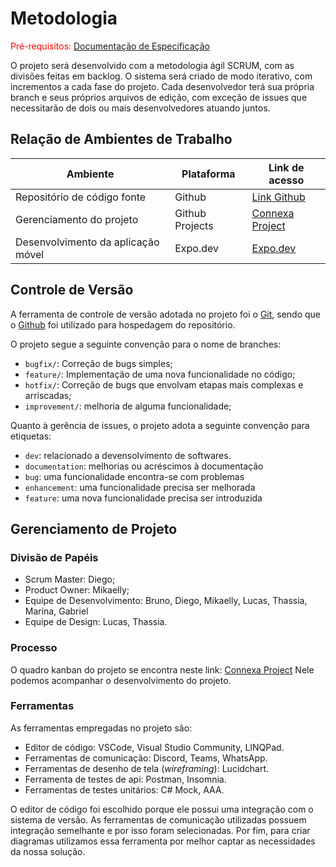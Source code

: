 
# Metodologia

<span style="color:red">Pré-requisitos: <a href="2-Especificação do Projeto.md"> Documentação de Especificação</a></span>

O projeto será desenvolvido com a metodologia ágil SCRUM, com as divisões feitas em backlog. O sistema será criado de modo iterativo, com incrementos a cada fase do projeto. Cada desenvolvedor terá sua própria branch e seus próprios arquivos de edição, com exceção de issues que necessitarão de dois ou mais desenvolvedores atuando juntos.

## Relação de Ambientes de Trabalho

Ambiente | Plataforma | Link de acesso
--------- | ------ | -------
Repositório de código fonte | Github | [Link Github](https://github.com/ICEI-PUC-Minas-PMV-ADS/pmv-ads-2023-2-e4-proj-dad-t2-connexa)
Gerenciamento do projeto | Github Projects | [Connexa Project](https://github.com/orgs/ICEI-PUC-Minas-PMV-ADS/projects/570)
Desenvolvimento da aplicação móvel | Expo.dev | [Expo.dev](https://expo.dev/)


## Controle de Versão

A ferramenta de controle de versão adotada no projeto foi o
[Git](https://git-scm.com/), sendo que o [Github](https://github.com)
foi utilizado para hospedagem do repositório.

O projeto segue a seguinte convenção para o nome de branches:

- `bugfix/`: Correção de bugs simples;
- `feature/`: Implementação de uma nova funcionalidade no código;
- `hotfix/`: Correção de bugs que envolvam etapas mais complexas e arriscadas;
- `improvement/`: melhoria de alguma funcionalidade;

Quanto à gerência de issues, o projeto adota a seguinte convenção para
etiquetas:

- `dev`: relacionado a devensolvimento de softwares.
- `documentation`: melhorias ou acréscimos à documentação
- `bug`: uma funcionalidade encontra-se com problemas
- `enhancement`: uma funcionalidade precisa ser melhorada
- `feature`: uma nova funcionalidade precisa ser introduzida

<!--- Discuta como a configuração do projeto foi feita na ferramenta de versionamento escolhida. Exponha como a gerência de tags, merges, commits e branchs é realizada. Discuta como a gerência de issues foi realizada.

> **Links Úteis**:
> - [Microfundamento: Gerência de Configuração](https://pucminas.instructure.com/courses/87878/)
> - [Tutorial GitHub](https://guides.github.com/activities/hello-world/)
> - [Git e Github](https://www.youtube.com/playlist?list=PLHz_AreHm4dm7ZULPAmadvNhH6vk9oNZA)
>  - [Comparando fluxos de trabalho](https://www.atlassian.com/br/git/tutorials/comparing-workflows)
> - [Understanding the GitHub flow](https://guides.github.com/introduction/flow/)
> - [The gitflow workflow - in less than 5 mins](https://www.youtube.com/watch?v=1SXpE08hvGs)
-->
## Gerenciamento de Projeto

### Divisão de Papéis

- Scrum Master: Diego;
- Product Owner: Mikaelly;
- Equipe de Desenvolvimento: Bruno, Diego, Mikaelly, Lucas, Thassia, Marina, Gabriel
- Equipe de Design: Lucas, Thassia.

<!--
> **Links Úteis**:
> - [11 Passos Essenciais para Implantar Scrum no seu Projeto](https://mindmaster.com.br/scrum-11-passos/)
> - [Scrum em 9 minutos](https://www.youtube.com/watch?v=XfvQWnRgxG0)
> - [Os papéis do Scrum e a verdade sobre cargos nessa técnica](https://www.atlassian.com/br/agile/scrum/roles)
-->
### Processo

O quadro kanban do projeto se encontra neste link: [Connexa Project](https://github.com/orgs/ICEI-PUC-Minas-PMV-ADS/projects/570)
Nele podemos acompanhar o desenvolvimento do projeto.
<!--
> **Links Úteis**:
> - [Planejamento e Gestáo Ágil de Projetos](https://pucminas.instructure.com/courses/87878/pages/unidade-2-tema-2-utilizacao-de-ferramentas-para-controle-de-versoes-de-software)
> - [Sobre quadros de projeto](https://docs.github.com/pt/issues/organizing-your-work-with-project-boards/managing-project-boards/about-project-boards)
> - [Project management, made simple](https://github.com/features/project-management/)
> - [Sobre quadros de projeto](https://docs.github.com/pt/github/managing-your-work-on-github/about-project-boards)
> - [Como criar Backlogs no Github](https://www.youtube.com/watch?v=RXEy6CFu9Hk)
> - [Tutorial Slack](https://slack.com/intl/en-br/)
-->
### Ferramentas

As ferramentas empregadas no projeto são:

- Editor de código: VSCode, Visual Studio Community, LINQPad.
- Ferramentas de comunicação: Discord, Teams, WhatsApp.
- Ferramentas de desenho de tela (_wireframing_): Lucidchart.
- Ferramenta de testes de api: Postman, Insomnia.
- Ferramentas de testes unitários: C# Mock, AAA.

O editor de código foi escolhido porque ele possui uma integração com o sistema de versão. As ferramentas de comunicação utilizadas possuem integração semelhante e por isso foram selecionadas. Por fim, para criar diagramas utilizamos essa ferramenta por melhor captar as necessidades da nossa solução.
<!--
Liste quais ferramentas foram empregadas no desenvolvimento do projeto, justificando a escolha delas, sempre que possível.
 
> **Possíveis Ferramentas que auxiliarão no gerenciamento**: 
> - [Slack](https://slack.com/)
> - [Github](https://github.com/)
-->
